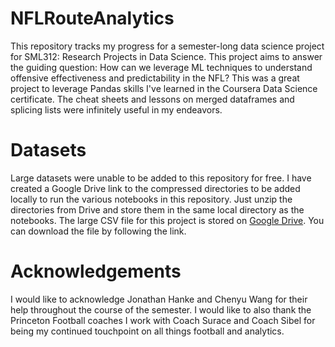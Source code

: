 # NFLRouteAnalytics
This repository tracks my progress for a semester-long data science project for SML312: Research Projects in Data Science. This project aims to answer the guiding question: How can we leverage ML techniques to understand offensive effectiveness and predictability in the NFL? This was a great project to leverage Pandas skills I've learned in the Coursera Data Science certificate. The cheat sheets and lessons on merged dataframes and splicing lists were infinitely useful in my endeavors.

# Datasets
Large datasets were unable to be added to this repository for free. I have created a Google Drive link to the compressed directories to be added locally to run the various notebooks in this repository. Just unzip the directories from Drive and store them in the same local directory as the notebooks. The large CSV file for this project is stored on [Google Drive](https://drive.google.com/drive/folders/1mY1Z-M1OKmR69SILIt2_XveR6baug5Iw?usp=sharing). You can download the file by following the link.

# Acknowledgements 
I would like to acknowledge Jonathan Hanke and Chenyu Wang for their help throughout the course of the semester. I would like to also thank the Princeton Football coaches I work with Coach Surace and Coach Sibel for being my continued touchpoint on all things football and analytics. 

